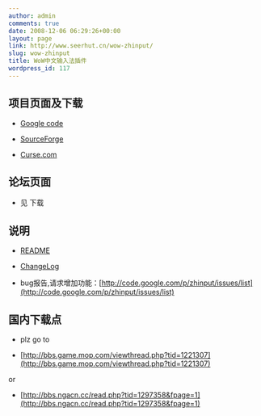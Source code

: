 ```yaml
---
author: admin
comments: true
date: 2008-12-06 06:29:26+00:00
layout: page
link: http://www.seerhut.cn/wow-zhinput/
slug: wow-zhinput
title: WoW中文输入法插件
wordpress_id: 117
---
```


## 项目页面及下载





	
  * [Google code](http://code.google.com/p/zhinput)

	
  * [SourceForge](http://sourceforge.net/projects/zhinput)

	
  * [Curse.com](http://www.curse.com/downloads/details/3230/)








## 论坛页面





	
  * 见 下载








## 说明





	
  * [README](../../wiki/Zhinput/README)

	
  * [ChangeLog](../../wiki/Zhinput/ChangeLog)

	
  * bug报告,请求增加功能：[http://code.google.com/p/zhinput/issues/list](http://code.google.com/p/zhinput/issues/list)








## 国内下载点





	
  * plz go to



	
  * [http://bbs.game.mop.com/viewthread.php?tid=1221307](http://bbs.game.mop.com/viewthread.php?tid=1221307)


or

	
  * [http://bbs.ngacn.cc/read.php?tid=1297358&fpage=1](http://bbs.ngacn.cc/read.php?tid=1297358&fpage=1)


